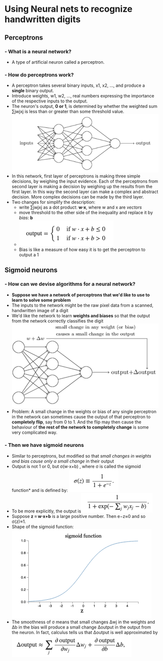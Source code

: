 # Using Neural nets to recognize handwritten digits


## Perceptrons

### - What is a neural network?
- A type of artificial neuron called a perceptron.


### - How do perceptrons work?
  - A perceptron takes several binary inputs, x1, x2, ..., and produce 
a **single** binary output.
  - Introduce weights, w1, w2, ..., real numbers expressing the importance 
of the respective inputs to the output.
  - The neuron's output, **0 or 1**, is determined by whether the weighted sum ∑jwjxj 
is less than or greater than some threshold value.![img.png](chapter1img/img.png)
  - In this network, first layer of perceptrons is making three simple decisions, by weighing the input evidence.
Each of the perceptrons from second layer is making a decision by weighing up the results  from the first layer. In this way
the second layer can make a complex and abstract decision. More complex decisions can be made by the third layer.
  - Two changes for simplify the description:
    - write ∑jwjxj as a dot product: **w⋅x**, where w and x are *vectors* 
    - move threshold to the other side of the inequality and replace it by *bias*: **b**
    - ![img.png](chapter1img/img2.png)
    - Bias is like a measure of how easy it is to get the perceptron to output a 1


## Sigmoid neurons

### - How can we devise algorithms for a neural network?
- **Suppose we have a network of perceptrons that we'd like to use to learn to solve some problem**
- The inputs to the network might be the raw pixel data from a scanned, handwritten image of a digit
- We'd like the network to learn **weights and biases** so that the output from the network correctly classifies the digit
![img.png](chapter1img/img3.png)
- Problem: A small change in the weights or bias of any single perceptron in the network can sometimes 
cause the output of that perceptron to **completely flip**, say from 0 to 1. And the flip may then cause the behaviour of **the rest of the 
network to completely change** is some very complicated way.

### - Then we have sigmoid neurons
- Similar to perceptrons, but modified so that *small changes in weights and bias cause only a small change* in their output
- Output is not 1 or 0, but σ(w⋅x+b) , where σ is called the sigmoid function* and is defined by:
![img_1.png](chapter1img/img_1.png)
- To be more explicitly, the output is![img.png](chapter1img/img5.png)
- Suppose **z ≡ w⋅x+b**  is a large positive number. Then e−z≈0  and so σ(z)≈1.
- Shape of the sigmoid function:![img.png](chapter1img/img7.png)
- The smoothness of σ means that small changes Δwj in the weights and Δb in the bias will produce a small change Δoutput in the output from the neuron. In fact, calculus tells us that Δoutput is well approximated by
![img.png](chapter1img/img8.png)